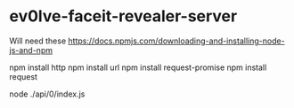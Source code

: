 # ev0lve-faceit-revealer-server
 
Will need these
https://docs.npmjs.com/downloading-and-installing-node-js-and-npm

npm install http 
npm install url 
npm install request-promise 
npm install request

node ./api/0/index.js